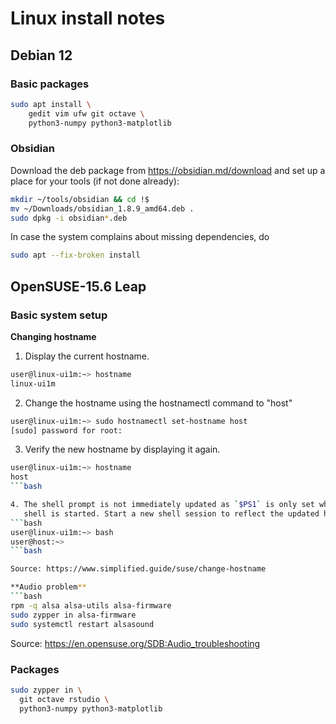 # Linux install notes

## Debian 12
### Basic packages
```bash
sudo apt install \
    gedit vim ufw git octave \
    python3-numpy python3-matplotlib
```
### Obsidian
Download the deb package from https://obsidian.md/download and set up a place
for your tools (if not done already):
```bash
mkdir ~/tools/obsidian && cd !$
mv ~/Downloads/obsidian_1.8.9_amd64.deb .
sudo dpkg -i obsidian*.deb
```
In case the system complains about missing dependencies, do
```bash
sudo apt --fix-broken install
```


## OpenSUSE-15.6 Leap
### Basic system setup
**Changing hostname**
1. Display the current hostname.
```bash
user@linux-ui1m:~> hostname
linux-ui1m
```

2. Change the hostname using the hostnamectl command to "host"
```bash
user@linux-ui1m:~> sudo hostnamectl set-hostname host
[sudo] password for root:
```

3. Verify the new hostname by displaying it again.
```bash
user@linux-ui1m:~> hostname
host
```bash

4. The shell prompt is not immediately updated as `$PS1` is only set when a new
   shell is started. Start a new shell session to reflect the updated hostname.
```bash
user@linux-ui1m:~> bash
user@host:~>
```bash

Source: https://www.simplified.guide/suse/change-hostname

**Audio problem**
```bash
rpm -q alsa alsa-utils alsa-firmware
sudo zypper in alsa-firmware
sudo systemctl restart alsasound
```
Source: https://en.opensuse.org/SDB:Audio_troubleshooting

### Packages
```bash
sudo zypper in \
  git octave rstudio \
  python3-numpy python3-matplotlib
```
